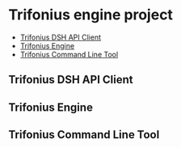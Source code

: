 # Trifonius engine project

* [Trifonius DSH API Client](dsh_api/README.md)
* [Trifonius Engine](engine/README.md)
* [Trifonius Command Line Tool](cli/README.md)

## Trifonius DSH API Client

## Trifonius Engine

## Trifonius Command Line Tool
